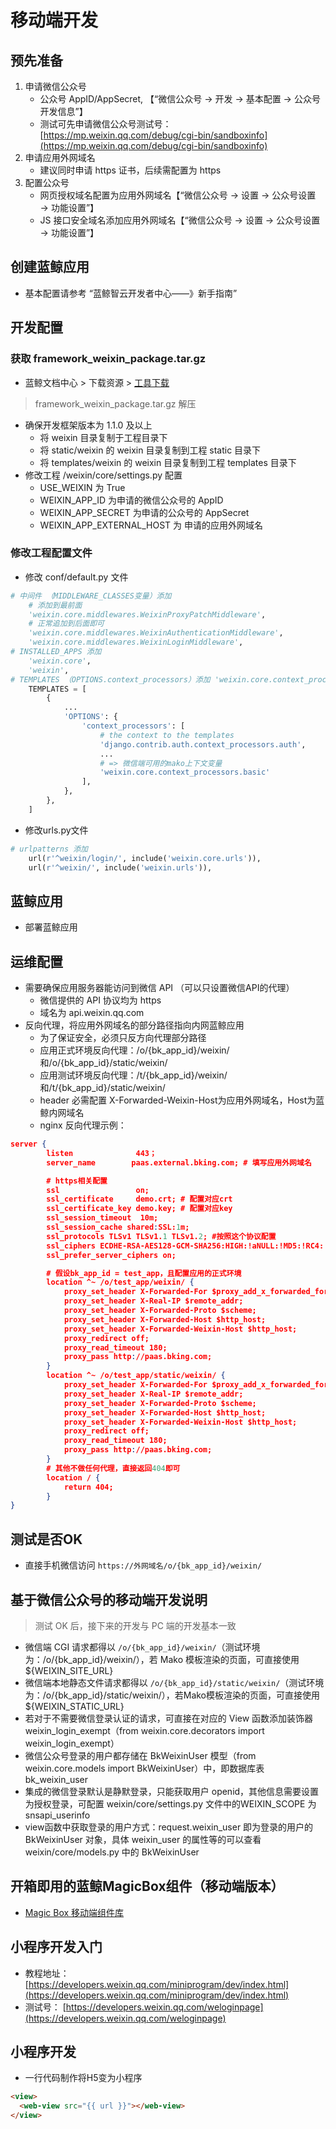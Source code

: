 # 移动端开发

## 预先准备

1. 申请微信公众号
    - 公众号 AppID/AppSecret, 【“微信公众号 → 开发 → 基本配置 → 公众号开发信息”】
    - 测试可先申请微信公众号测试号：[https://mp.weixin.qq.com/debug/cgi-bin/sandboxinfo](https://mp.weixin.qq.com/debug/cgi-bin/sandboxinfo)
2. 申请应用外网域名
    - 建议同时申请 https 证书，后续需配置为 https
3. 配置公众号
    - 网页授权域名配置为应用外网域名【“微信公众号 → 设置 → 公众号设置 → 功能设置”】
    - JS 接口安全域名添加应用外网域名【“微信公众号 → 设置 → 公众号设置 → 功能设置”】


## 创建蓝鲸应用

* 基本配置请参考 “蓝鲸智云开发者中心——》新手指南”

## 开发配置

### 获取 framework_weixin_package.tar.gz

* 蓝鲸文档中心 > 下载资源 > [工具下载](https://bk.tencent.com/docs/document/6.0/2/20?r=1)

> framework_weixin_package.tar.gz 解压

* 确保开发框架版本为 1.1.0 及以上
    - 将 weixin 目录复制于工程目录下
    - 将 static/weixin 的 weixin 目录复制到工程 static 目录下
    - 将 templates/weixin 的 weixin 目录复制到工程 templates 目录下
* 修改工程 /weixin/core/settings.py 配置
    - USE_WEIXIN 为 True
    - WEIXIN_APP_ID 为申请的微信公众号的 AppID
    - WEIXIN_APP_SECRET 为申请的公众号的 AppSecret
    - WEIXIN_APP_EXTERNAL_HOST 为 申请的应用外网域名

### 修改工程配置文件

* 修改 conf/default.py 文件

```python
# 中间件 （MIDDLEWARE_CLASSES变量）添加
    # 添加到最前面
    'weixin.core.middlewares.WeixinProxyPatchMiddleware',
    # 正常追加到后面即可
    'weixin.core.middlewares.WeixinAuthenticationMiddleware',
    'weixin.core.middlewares.WeixinLoginMiddleware',
# INSTALLED_APPS 添加
    'weixin.core',
    'weixin',
# TEMPLATES （OPTIONS.context_processors）添加 'weixin.core.context_processors.basic'
    TEMPLATES = [
        {
            ...
            'OPTIONS': {
                'context_processors': [
                    # the context to the templates
                    'django.contrib.auth.context_processors.auth',
                    ...
                    # => 微信端可用的mako上下文变量
                    'weixin.core.context_processors.basic'
                ],
            },
        },
    ]

```

* 修改urls.py文件

```python
# urlpatterns 添加
    url(r'^weixin/login/', include('weixin.core.urls')),
    url(r'^weixin/', include('weixin.urls')),
```

## 蓝鲸应用

* 部署蓝鲸应用

## 运维配置

* 需要确保应用服务器能访问到微信 API （可以只设置微信API的代理）
    - 微信提供的 API 协议均为 https
    - 域名为 api.weixin.qq.com
* 反向代理，将应用外网域名的部分路径指向内网蓝鲸应用
    - 为了保证安全，必须只反方向代理部分路径
    - 应用正式环境反向代理：/o/{bk_app_id}/weixin/和/o/{bk_app_id}/static/weixin/
    - 应用测试环境反向代理：/t/{bk_app_id}/weixin/和/t/{bk_app_id}/static/weixin/
    - header 必需配置 X-Forwarded-Weixin-Host为应用外网域名，Host为蓝鲸内网域名
    - nginx 反向代理示例：

```json
server {
        listen              443；
        server_name        paas.external.bking.com; # 填写应用外网域名

        # https相关配置
        ssl                 on;
        ssl_certificate     demo.crt; # 配置对应crt
        ssl_certificate_key demo.key; # 配置对应key
        ssl_session_timeout  10m;
        ssl_session_cache shared:SSL:1m;
        ssl_protocols TLSv1 TLSv1.1 TLSv1.2; #按照这个协议配置
        ssl_ciphers ECDHE-RSA-AES128-GCM-SHA256:HIGH:!aNULL:!MD5:!RC4:!DHE;#按照这个套件配置
        ssl_prefer_server_ciphers on;

        # 假设bk_app_id = test_app，且配置应用的正式环境
        location ^~ /o/test_app/weixin/ {
            proxy_set_header X-Forwarded-For $proxy_add_x_forwarded_for;
            proxy_set_header X-Real-IP $remote_addr;
            proxy_set_header X-Forwarded-Proto $scheme;
            proxy_set_header X-Forwarded-Host $http_host;
            proxy_set_header X-Forwarded-Weixin-Host $http_host;
            proxy_redirect off;
            proxy_read_timeout 180;
            proxy_pass http://paas.bking.com;
        }
        location ^~ /o/test_app/static/weixin/ {
            proxy_set_header X-Forwarded-For $proxy_add_x_forwarded_for;
            proxy_set_header X-Real-IP $remote_addr;
            proxy_set_header X-Forwarded-Proto $scheme;
            proxy_set_header X-Forwarded-Host $http_host;
            proxy_set_header X-Forwarded-Weixin-Host $http_host;
            proxy_redirect off;
            proxy_read_timeout 180;
            proxy_pass http://paas.bking.com;
        }
        # 其他不做任何代理，直接返回404即可
        location / {
            return 404;
        }
}
```
## 测试是否OK

* 直接手机微信访问  `https://外网域名/o/{bk_app_id}/weixin/`

## 基于微信公众号的移动端开发说明

> 测试 OK 后，接下来的开发与 PC 端的开发基本一致

* 微信端 CGI 请求都得以 `/o/{bk_app_id}/weixin/`（测试环境为：/o/{bk_app_id}/weixin/），若 Mako 模板渲染的页面，可直接使用 ${WEIXIN_SITE_URL}
* 微信端本地静态文件请求都得以 `/o/{bk_app_id}/static/weixin/`（测试环境为：/o/{bk_app_id}/static/weixin/），若Mako模板渲染的页面，可直接使用 ${WEIXIN_STATIC_URL}
* 若对于不需要微信登录认证的请求，可直接在对应的 View 函数添加装饰器 weixin_login_exempt（from weixin.core.decorators import weixin_login_exempt）
* 微信公众号登录的用户都存储在 BkWeixinUser 模型（from weixin.core.models import BkWeixinUser）中，即数据库表 bk_weixin_user
* 集成的微信登录默认是静默登录，只能获取用户 openid，其他信息需要设置为授权登录，可配置 weixin/core/settings.py 文件中的WEIXIN_SCOPE 为 snsapi_userinfo
* view函数中获取登录的用户方式：request.weixin_user 即为登录的用户的 BkWeixinUser 对象，具体 weixin_user 的属性等的可以查看 weixin/core/models.py 中的 BkWeixinUser

## 开箱即用的蓝鲸MagicBox组件（移动端版本）

* [Magic Box 移动端组件库](https://magicbox.bk.tencent.com/#mobile/show)

## 小程序开发入门

* 教程地址：[https://developers.weixin.qq.com/miniprogram/dev/index.html](https://developers.weixin.qq.com/miniprogram/dev/index.html)
* 测试号： [https://developers.weixin.qq.com/weloginpage](https://developers.weixin.qq.com/weloginpage)

## 小程序开发

* 一行代码制作将H5变为小程序

```html
<view>
  <web-view src="{{ url }}"></web-view>
</view>
```
